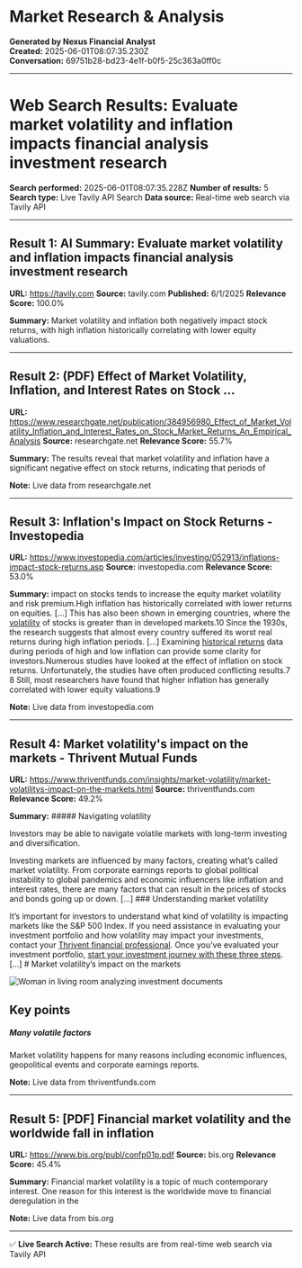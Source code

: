 # Market Research & Analysis

**Generated by Nexus Financial Analyst**  
**Created:** 2025-06-01T08:07:35.230Z  
**Conversation:** 69751b28-bd23-4e1f-b0f5-25c363a0ff0c

---

# Web Search Results: Evaluate market volatility and inflation impacts financial analysis investment research

**Search performed:** 2025-06-01T08:07:35.228Z
**Number of results:** 5
**Search type:** Live Tavily API Search
**Data source:** Real-time web search via Tavily API

---

## Result 1: AI Summary: Evaluate market volatility and inflation impacts financial analysis investment research

**URL:** https://tavily.com
**Source:** tavily.com
**Published:** 6/1/2025
**Relevance Score:** 100.0%

**Summary:** Market volatility and inflation both negatively impact stock returns, with high inflation historically correlating with lower equity valuations.


---

## Result 2: (PDF) Effect of Market Volatility, Inflation, and Interest Rates on Stock ...

**URL:** https://www.researchgate.net/publication/384956980_Effect_of_Market_Volatility_Inflation_and_Interest_Rates_on_Stock_Market_Returns_An_Empirical_Analysis
**Source:** researchgate.net
**Relevance Score:** 55.7%

**Summary:** The results reveal that market volatility and inflation have a significant negative effect on stock returns, indicating that periods of

**Note:** Live data from researchgate.net

---

## Result 3: Inflation's Impact on Stock Returns - Investopedia

**URL:** https://www.investopedia.com/articles/investing/052913/inflations-impact-stock-returns.asp
**Source:** investopedia.com
**Relevance Score:** 53.0%

**Summary:** impact on stocks tends to increase the equity market volatility and risk premium.High inflation has historically correlated with lower returns on equities. [...] This has also been shown in emerging countries, where the [volatility](https://www.investopedia.com/terms/v/volatility.asp) of stocks is greater than in developed markets.10 Since the 1930s, the research suggests that almost every country suffered its worst real returns during high inflation periods. [...] Examining [historical returns](https://www.investopedia.com/terms/h/historical-returns.asp) data during periods of high and low inflation can provide some clarity for investors.Numerous studies have looked at the effect of inflation on stock returns. Unfortunately, the studies have often produced conflicting results.7 8 Still, most researchers have found that higher inflation has generally correlated with lower equity valuations.9

**Note:** Live data from investopedia.com

---

## Result 4: Market volatility's impact on the markets - Thrivent Mutual Funds

**URL:** https://www.thriventfunds.com/insights/market-volatility/market-volatilitys-impact-on-the-markets.html
**Source:** thriventfunds.com
**Relevance Score:** 49.2%

**Summary:** ##### Navigating volatility

Investors may be able to navigate volatile markets with long-term investing and diversification.

Investing markets are influenced by many factors, creating what’s called market volatility. From corporate earnings reports to global political instability to global pandemics and economic influencers like inflation and interest rates, there are many factors that can result in the prices of stocks and bonds going up or down. [...] ### Understanding market volatility

It’s important for investors to understand what kind of volatility is impacting markets like the S&P 500 Index. If you need assistance in evaluating your investment portfolio and how volatility may impact your investments, contact your [Thrivent financial professional](https://local.thrivent.com/). Once you’ve evaluated your investment portfolio, [start your investment journey with these three steps](/start-investing-today.html). [...] # Market volatility’s impact on the markets

![Woman in living room analyzing investment documents](/insights/market-volatility/market-volatilitys-impact-on-the-markets/_jcr_content/root/responsivegrid/waffleblock_13027603_519085333/parsys/image_copy.coreimg.jpeg/1707424195801/market-volatility-article-art.jpeg)

## Key points

##### Many volatile factors

Market volatility happens for many reasons including economic influences, geopolitical events and corporate earnings reports.

**Note:** Live data from thriventfunds.com

---

## Result 5: [PDF] Financial market volatility and the worldwide fall in inflation

**URL:** https://www.bis.org/publ/confp01p.pdf
**Source:** bis.org
**Relevance Score:** 45.4%

**Summary:** Financial market volatility is a topic of much contemporary interest. One reason for this interest is the worldwide move to financial deregulation in the

**Note:** Live data from bis.org

---


✅ **Live Search Active:** These results are from real-time web search via Tavily API
